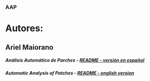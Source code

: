 ### AAP

# Autores:
## Ariel Maiorano


##### Análisis Automático de Parches - [README - versión en español](README.es.md)

##### Automatic Analysis of Patches - [README - english version](README.en.md)



